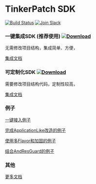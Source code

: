 # TinkerPatch SDK
[![Build Status](https://travis-ci.org/TinkerPatch/tinkerpatch-sdk.svg?branch=master)](https://travis-ci.org/TinkerPatch/tinkerpatch-sdk)
[![Join Slack](https://slack.tinkerpatch.com/badge.svg)](https://slack.tinkerpatch.com)


### 一键集成SDK (推荐使用) [![Download](https://api.bintray.com/packages/simsun/maven/tinkerpatch-android-sdk/images/download.svg) ](https://bintray.com/simsun/maven/tinkerpatch-android-sdk/_latestVersion)
无需修改项目结构，集成简单、方便，

[集成文档](docs/tinkerpatch-android-sdk.md)




### 可定制化SDK [![Download](https://api.bintray.com/packages/simsun/maven/tinkerpatch-sdk/images/download.svg) ](https://bintray.com/simsun/maven/tinkerpatch-sdk/_latestVersion)
需要修改项目结构代码，定制性较高，

[集成文档](docs/tinkerpatch-sdk.md)



### 例子
[一键接入例子](https://github.com/TinkerPatch/tinkerpatch-easy-sample)

[完成ApplicationLike改造的例子](https://github.com/TinkerPatch/tinkerpatch-sample)

[使用多Flavor和加固的例子](https://github.com/TinkerPatch/tinkerpatch-flavors-sample)

[结合AndResGuard的例子](https://github.com/TinkerPatch/tinkerpatch-andresguard-sample)

### 其他
[更多文档](http://tinkerpatch.com/Docs/intro)

